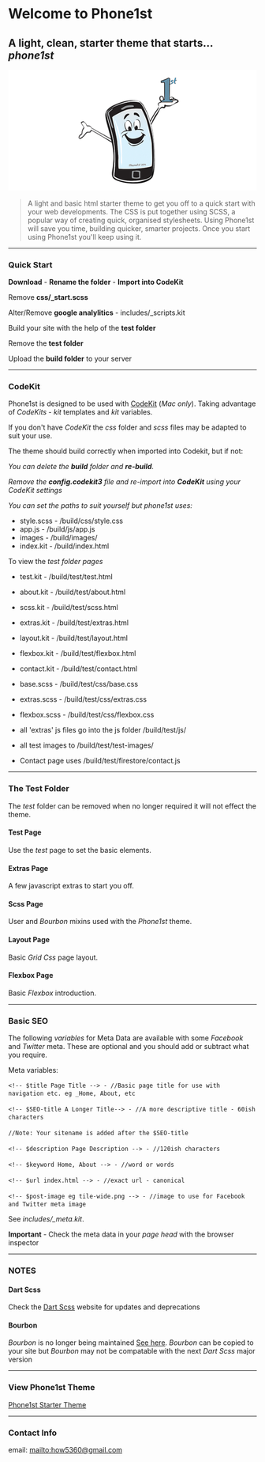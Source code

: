 # Welcome to Phone1st

## A light, clean, starter theme that starts... _phone1st_

![](tile-wide.png)

> A light and basic html starter theme to get you off to a quick start with your web developments. The CSS is put together using SCSS, a popular way of creating quick, organised stylesheets. Using Phone1st will save you time, building quicker, smarter projects. Once you start using Phone1st you'll keep using it.

* * *

### Quick Start

**Download** - **Rename the folder** - **Import into CodeKit**

Remove **css/\_start.scss**

Alter/Remove **google analylitics** - includes/\_scripts.kit

Build your site with the help of the **test folder**

Remove the **test folder**

Upload the **build folder** to your server

* * *

### CodeKit

Phone1st is designed to be used with [CodeKit](https://codekitapp.com/) (_Mac only_). Taking advantage of _CodeKits_ - _kit_ templates and _kit_ variables.

If you don't have _CodeKit_ the _css_ folder and _scss_ files may be adapted to suit your use.

The theme should build correctly when imported into Codekit, but if not:

_You can delete the **build** folder and **re-build**._

_Remove the **config.codekit3** file and re-import into **CodeKit** using your CodeKit settings_

_You can set the paths to suit yourself but phone1st uses:_

- style.scss - /build/css/style.css
- app.js - /build/js/app.js
- images - /build/images/
- index.kit - /build/index.html


To view the _test folder pages_

- test.kit - /build/test/test.html
- about.kit - /build/test/about.html
- scss.kit - /build/test/scss.html
- extras.kit - /build/test/extras.html
- layout.kit - /build/test/layout.html
- flexbox.kit - /build/test/flexbox.html
- contact.kit - /build/test/contact.html


- base.scss - /build/test/css/base.css
- extras.scss - /build/test/css/extras.css
- flexbox.scss - /build/test/css/flexbox.css


- all 'extras' js files go into the js folder /build/test/js/
- all test images to /build/test/test-images/
- Contact page uses /build/test/firestore/contact.js

* * *

### The Test Folder
The _test_ folder can be removed when no longer required it will not effect the theme.

#### Test Page
Use the _test_ page to set the basic elements.

#### Extras Page
A few javascript extras to start you off.

#### Scss Page
User and _Bourbon_ mixins used with the _Phone1st_ theme.

#### Layout Page
Basic _Grid Css_ page layout.

#### Flexbox Page
Basic _Flexbox_ introduction.

* * *

### Basic SEO

The following _variables_ for Meta Data are available with some _Facebook_ and _Twitter_ meta. These are optional and you should add or subtract what you require.

Meta variables:

	<!-- $title Page Title --> - //Basic page title for use with navigation etc. eg _Home, About, etc
	
	<!-- $SEO-title A Longer Title--> - //A more descriptive title - 60ish characters
	
	//Note: Your sitename is added after the $SEO-title

	<!-- $description Page Description --> - //120ish characters

	<!-- $keyword Home, About --> - //word or words

	<!-- $url index.html --> - //exact url - canonical

	<!-- $post-image eg tile-wide.png --> - //image to use for Facebook and Twitter meta image

See _includes/\_meta.kit_.

**Important** - Check the meta data in your _page head_ with the browser inspector

* * *

### NOTES

#### Dart Scss

Check the [Dart Scss](https://sass-lang.com/documentation/breaking-changes/) website for updates and deprecations

#### Bourbon

*Bourbon* is no longer being maintained [See here](https://www.bourbon.io/docs/latest/). *Bourbon* can be copied to your site but *Bourbon* may not be compatable with the next *Dart Scss* major version

* * *

### View Phone1st Theme

[Phone1st Starter Theme](https://phone1st-theme.netlify.app/)

* * *

### Contact Info

email: <mailto:how5360@gmail.com>
